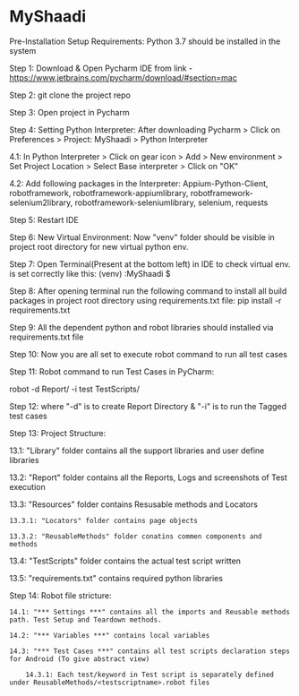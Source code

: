 # MyShaadi

Pre-Installation Setup Requirements: Python 3.7 should be installed in the system

Step 1: Download & Open Pycharm IDE from link - https://www.jetbrains.com/pycharm/download/#section=mac

Step 2: git clone the project repo

Step 3: Open project in Pycharm

Step 4: Setting Python Interpreter: After downloading Pycharm > Click on Preferences > Project: MyShaadi > Python Interpreter
  
  4.1: In Python Interpreter > Click on gear icon > Add > New environment > Set Project Location > Select Base interpreter > Click on "OK"
  
  4.2: Add following packages in the Interpreter: 
      Appium-Python-Client, robotframework, robotframework-appiumlibrary, robotframework-selenium2library, robotframework-seleniumlibrary, selenium, requests

Step 5: Restart IDE

Step 6: New Virtual Environment: Now "venv" folder should be visible in project root directory for new virtual python env.

Step 7: Open Terminal(Present at the bottom left) in IDE to check virtual env. is set correctly like this: (venv) <SystemName>:MyShaadi <SystemUsername>$ 

Step 8: After opening terminal run the following command to install all build packages in project root directory using requirements.txt file:
        pip install -r requirements.txt

Step 9: All the dependent python and robot libraries should installed via requirements.txt file

Step 10: Now you are all set to execute robot command to run all test cases

Step 11: Robot command to run Test Cases in PyCharm: 

robot -d Report/ -i test TestScripts/

Step 12: where "-d" is to create Report Directory & "-i" is to run the Tagged test cases

Step 13: Project Structure:

13.1: "Library" folder contains all the support libraries and user define libraries

13.2: "Report" folder contains all the Reports, Logs and screenshots of Test execution

13.3: "Resources" folder contains Resusable methods and Locators

    13.3.1: "Locators" folder contains page objects
  
    13.3.2: "ReusableMethods" folder conatins commen components and methods

13.4: "TestScripts" folder contains the actual test script written

13.5: "requirements.txt" contains required python libraries

Step 14: Robot file stricture:
    
    14.1: "*** Settings ***" contains all the imports and Reusable methods path. Test Setup and Teardown methods.

    14.2: "*** Variables ***" contains local variables
    
    14.3: "*** Test Cases ***" contains all test scripts declaration steps for Android (To give abstract view)
    
        14.3.1: Each test/keyword in Test script is separately defined under ReusableMethods/<testscriptname>.robot files
